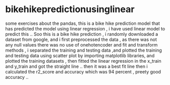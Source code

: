  # bikehikepredictionusinglinear
some exercises about the pandas, this is a bike hike prediction model that has predicted the model using linear regression , i have used linear model to predict this ..
Soo this is a bike hike prediction , i randomly downloaded a dataset from google, and i first preprocessed the data , as there was not any null values there was no use of onehotencoder and fit and transform methods , i separated the training and testing data ,and plotted the training and testing data using scatter plot by importing matplotlib libraries, and plotted the training datasets , then fitted the linear regression in the x_train and y_train and got the straight line .. then it was a best fit line then i calculated the r2_score and accuracy which was 94 percent , preety good accuracy ..
